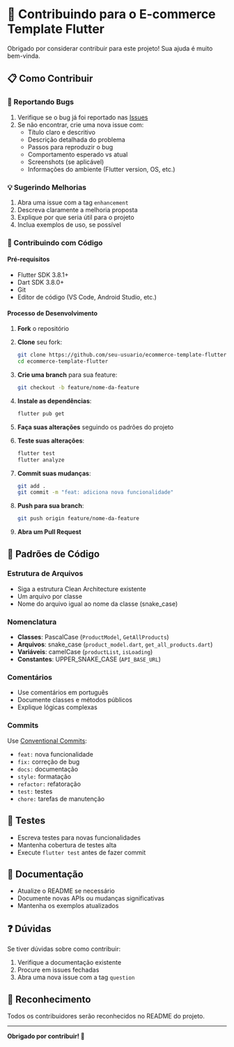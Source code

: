 # 🤝 Contribuindo para o E-commerce Template Flutter

Obrigado por considerar contribuir para este projeto! Sua ajuda é muito bem-vinda.

## 📋 Como Contribuir

### 🐛 Reportando Bugs

1. Verifique se o bug já foi reportado nas [Issues](https://github.com/cauaprjct/ecommerce-template-flutter/issues)
2. Se não encontrar, crie uma nova issue com:
   - Título claro e descritivo
   - Descrição detalhada do problema
   - Passos para reproduzir o bug
   - Comportamento esperado vs atual
   - Screenshots (se aplicável)
   - Informações do ambiente (Flutter version, OS, etc.)

### 💡 Sugerindo Melhorias

1. Abra uma issue com a tag `enhancement`
2. Descreva claramente a melhoria proposta
3. Explique por que seria útil para o projeto
4. Inclua exemplos de uso, se possível

### 🔧 Contribuindo com Código

#### Pré-requisitos
- Flutter SDK 3.8.1+
- Dart SDK 3.8.0+
- Git
- Editor de código (VS Code, Android Studio, etc.)

#### Processo de Desenvolvimento

1. **Fork** o repositório
2. **Clone** seu fork:
   ```bash
   git clone https://github.com/seu-usuario/ecommerce-template-flutter.git
   cd ecommerce-template-flutter
   ```

3. **Crie uma branch** para sua feature:
   ```bash
   git checkout -b feature/nome-da-feature
   ```

4. **Instale as dependências**:
   ```bash
   flutter pub get
   ```

5. **Faça suas alterações** seguindo os padrões do projeto

6. **Teste suas alterações**:
   ```bash
   flutter test
   flutter analyze
   ```

7. **Commit suas mudanças**:
   ```bash
   git add .
   git commit -m "feat: adiciona nova funcionalidade"
   ```

8. **Push para sua branch**:
   ```bash
   git push origin feature/nome-da-feature
   ```

9. **Abra um Pull Request**

## 📝 Padrões de Código

### Estrutura de Arquivos
- Siga a estrutura Clean Architecture existente
- Um arquivo por classe
- Nome do arquivo igual ao nome da classe (snake_case)

### Nomenclatura
- **Classes**: PascalCase (`ProductModel`, `GetAllProducts`)
- **Arquivos**: snake_case (`product_model.dart`, `get_all_products.dart`)
- **Variáveis**: camelCase (`productList`, `isLoading`)
- **Constantes**: UPPER_SNAKE_CASE (`API_BASE_URL`)

### Comentários
- Use comentários em português
- Documente classes e métodos públicos
- Explique lógicas complexas

### Commits
Use [Conventional Commits](https://www.conventionalcommits.org/):
- `feat:` nova funcionalidade
- `fix:` correção de bug
- `docs:` documentação
- `style:` formatação
- `refactor:` refatoração
- `test:` testes
- `chore:` tarefas de manutenção

## 🧪 Testes

- Escreva testes para novas funcionalidades
- Mantenha cobertura de testes alta
- Execute `flutter test` antes de fazer commit

## 📖 Documentação

- Atualize o README se necessário
- Documente novas APIs ou mudanças significativas
- Mantenha os exemplos atualizados

## ❓ Dúvidas

Se tiver dúvidas sobre como contribuir:
1. Verifique a documentação existente
2. Procure em issues fechadas
3. Abra uma nova issue com a tag `question`

## 🎉 Reconhecimento

Todos os contribuidores serão reconhecidos no README do projeto.

---

**Obrigado por contribuir! 🚀**